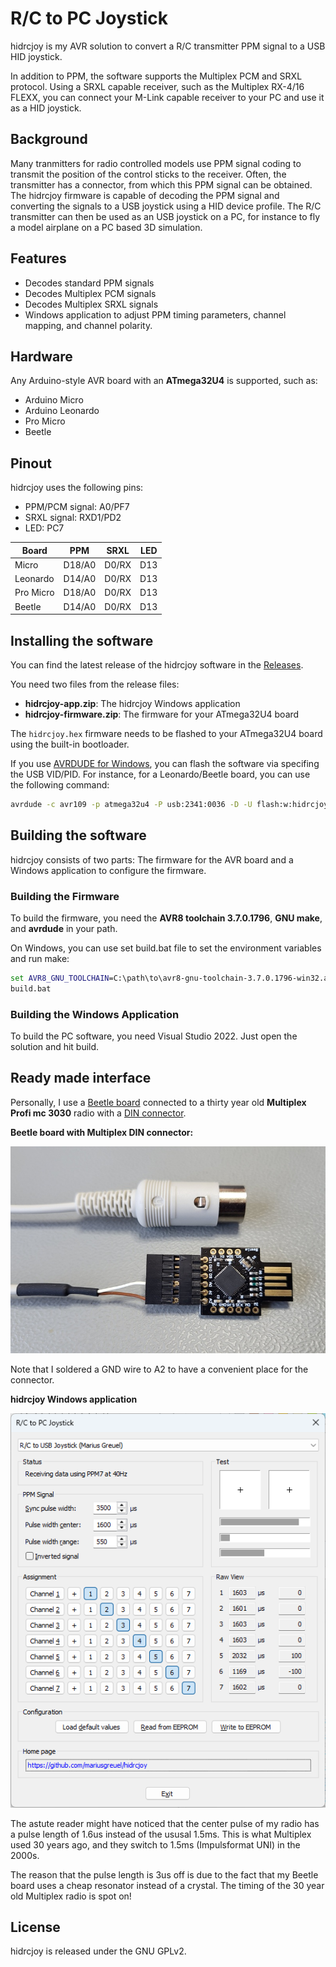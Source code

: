 # R/C to PC Joystick

hidrcjoy is my AVR solution to convert a R/C transmitter
PPM signal to a USB HID joystick.

In addition to PPM, the software supports the Multiplex PCM and SRXL protocol.
Using a SRXL capable receiver, such as the Multiplex RX-4/16 FLEXX,
you can connect your M-Link capable receiver to your PC and
use it as a HID joystick.

## Background

Many tranmitters for radio controlled models use PPM signal coding to
transmit the position of the control sticks to the receiver.
Often, the transmitter has a connector, from which this PPM signal can be obtained.
The hidrcjoy firmware is capable of decoding the PPM signal and
converting the signals to a USB joystick using a HID device profile.
The R/C transmitter can then be used as an USB joystick on a PC,
for instance to fly a model airplane on a PC based 3D simulation.

## Features

- Decodes standard PPM signals
- Decodes Multiplex PCM signals
- Decodes Multiplex SRXL signals
- Windows application to adjust PPM timing parameters, channel mapping, and channel polarity.

## Hardware

Any Arduino-style AVR board with an **ATmega32U4** is supported, such as:

- Arduino Micro
- Arduino Leonardo
- Pro Micro
- Beetle

## Pinout

hidrcjoy uses the following pins:

- PPM/PCM signal: A0/PF7
- SRXL signal: RXD1/PD2
- LED: PC7

Board     | PPM    | SRXL  | LED
----------|--------|-------|------
Micro     | D18/A0 | D0/RX | D13
Leonardo  | D14/A0 | D0/RX | D13
Pro Micro | D18/A0 | D0/RX | D13
Beetle    | D14/A0 | D0/RX | D13

## Installing the software

You can find the latest release of the hidrcjoy software in the [Releases](https://github.com/mariusgreuel/hidrcjoy/releases).

You need two files from the release files:

- **hidrcjoy-app.zip**: The hidrcjoy Windows application
- **hidrcjoy-firmware.zip**: The firmware for your ATmega32U4 board

The `hidrcjoy.hex` firmware needs to be flashed to your ATmega32U4 board using the built-in bootloader.

If you use [AVRDUDE for Windows](https://github.com/mariusgreuel/avrdude), you can flash the software via specifing the USB VID/PID.
For instance, for a Leonardo/Beetle board, you can use the following command:

```bat
avrdude -c avr109 -p atmega32u4 -P usb:2341:0036 -D -U flash:w:hidrcjoy.hex:i
```

## Building the software

hidrcjoy consists of two parts:
The firmware for the AVR board and a Windows application to configure the firmware.

### Building the Firmware

To build the firmware, you need the **AVR8 toolchain 3.7.0.1796**, **GNU make**, and **avrdude** in your path.

On Windows, you can use set build.bat file to set the environment variables and run make:

```bat
set AVR8_GNU_TOOLCHAIN=C:\path\to\avr8-gnu-toolchain-3.7.0.1796-win32.any.x86_64
build.bat
```

### Building the Windows Application

To build the PC software, you need Visual Studio 2022. Just open the solution and hit build.

## Ready made interface

Personally, I use a [Beetle board](https://www.google.com/search?q=ATmega32U4+Beetle)
connected to a thirty year old **Multiplex Profi mc 3030** radio with a [DIN connector](https://github.com/mariusgreuel/mpx-mc3030-pinout).

**Beetle board with Multiplex DIN connector:**

![Beetle board with DIN connector](./docs/hidrcjoy-usb-interface.jpg "hidrcjoy USB interface")

Note that I soldered a GND wire to A2 to have a convenient place for the connector.

**hidrcjoy Windows application**

![Beetle board with DIN connector](./docs/hidrcjoy-app.png "hidrcjoy USB interface")

The astute reader might have noticed that the center pulse of my radio has a pulse length of 1.6us instead of the ususal 1.5ms.
This is what Multiplex used 30 years ago, and they switch to 1.5ms (Impulsformat UNI) in the 2000s.

The reason that the pulse length is 3us off is due to the fact that my Beetle board uses a cheap resonator instead of a crystal.
The timing of the 30 year old Multiplex radio is spot on!

## License

hidrcjoy is released under the GNU GPLv2.
